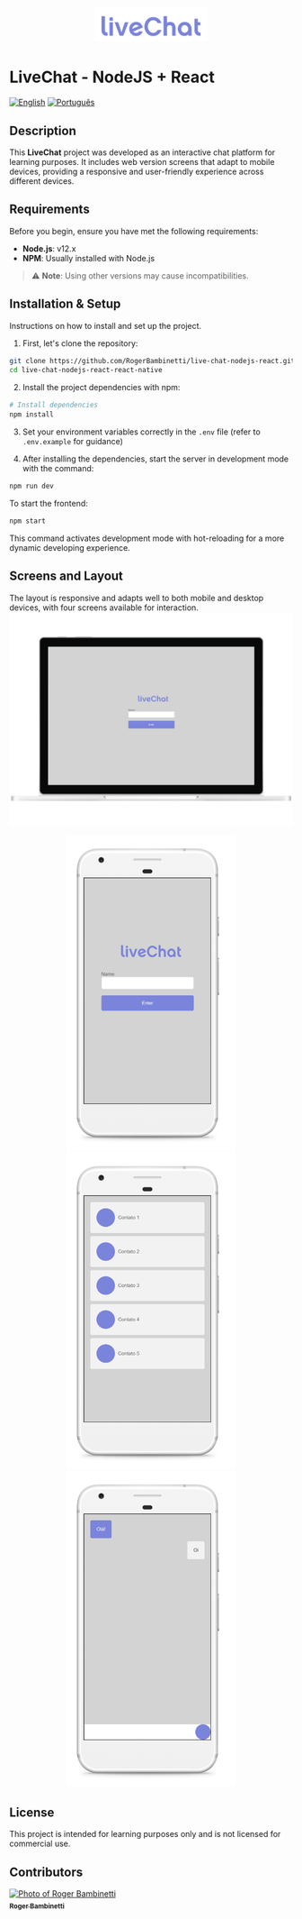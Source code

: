 <h1 align="center">
  <img src="https://github.com/RogerBambinetti/live-chat-nodejs/blob/master/preview/logo.png" width="200">
</h1>

# LiveChat - NodeJS + React

[![English](https://img.shields.io/badge/lang-english-blue.svg)](README.md)
[![Português](https://img.shields.io/badge/lang-portuguese-green.svg)](README.pt-br.md)

## Description

This **LiveChat** project was developed as an interactive chat platform for learning purposes. It includes web version screens that adapt to mobile devices, providing a responsive and user-friendly experience across different devices.

## Requirements

Before you begin, ensure you have met the following requirements:

- **Node.js**: v12.x
- **NPM**: Usually installed with Node.js

> ⚠️ **Note**: Using other versions may cause incompatibilities.

## Installation & Setup

Instructions on how to install and set up the project.

1. First, let's clone the repository:

```bash
git clone https://github.com/RogerBambinetti/live-chat-nodejs-react.git
cd live-chat-nodejs-react-react-native
```

2. Install the project dependencies with npm:

```bash
# Install dependencies
npm install
```

3. Set your environment variables correctly in the `.env` file (refer to `.env.example` for guidance)


4. After installing the dependencies, start the server in development mode with the command:

```bash
npm run dev
```

To start the frontend:

```bash
npm start
```

This command activates development mode with hot-reloading for a more dynamic developing experience.

## Screens and Layout

The layout is responsive and adapts well to both mobile and desktop devices, with four screens available for interaction.
  <img src="https://github.com/RogerBambinetti/live-chat-nodejs/blob/master/preview/Screenshot0.png" width="700">
<p align="center">
  <img src="https://github.com/RogerBambinetti/live-chat-nodejs/blob/master/preview/Screenshot1.png" width="300">
  <img src="https://github.com/RogerBambinetti/live-chat-nodejs/blob/master/preview/Screenshot2.png" width="300">
  <img src="https://github.com/RogerBambinetti/live-chat-nodejs/blob/master/preview/Screenshot3.png" width="300">
</p>

## License

This project is intended for learning purposes only and is not licensed for commercial use.

## Contributors

<table align="center">
  <tr>
      <a href="https://github.com/RogerBambinetti">
        <img src="https://avatars0.githubusercontent.com/u/50684839?s=460&v=4" width="100px" alt="Photo of Roger Bambinetti"/>
        <br />
        <sub><b>Roger Bambinetti</b></sub>
      </a>
  </tr>
</table>
